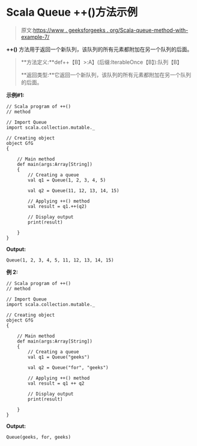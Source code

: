 # Scala Queue ++()方法示例

> 原文:[https://www . geeksforgeeks . org/Scala-queue-method-with-example-7/](https://www.geeksforgeeks.org/scala-queue-method-with-example-7/)

**++()** 方法用于返回一个新队列，该队列的所有元素都附加在另一个队列的后面。

> **方法定义:**def++【B】>:A】(后缀:IterableOnce【B】):队列【B】
> 
> **返回类型:**它返回一个新队列，该队列的所有元素都附加在另一个队列的后面。

**示例#1:**

```
// Scala program of ++() 
// method 

// Import Queue  
import scala.collection.mutable._

// Creating object 
object GfG 
{ 

    // Main method 
    def main(args:Array[String]) 
    { 
        // Creating a queue 
        val q1 = Queue(1, 2, 3, 4, 5) 

        val q2 = Queue(11, 12, 13, 14, 15) 

        // Applying ++() method 
        val result = q1.++(q2)

        // Display output
        print(result)   

    } 
} 
```

**Output:**

```
Queue(1, 2, 3, 4, 5, 11, 12, 13, 14, 15)

```

**例 2:**

```
// Scala program of ++() 
// method 

// Import Queue 
import scala.collection.mutable._

// Creating object 
object GfG 
{ 

    // Main method 
    def main(args:Array[String]) 
    { 
        // Creating a queue 
        val q1 = Queue("geeks")

        val q2 = Queue("for", "geeks")

        // Applying ++() method 
        val result = q1 ++ q2

        // Display output
        print(result) 

    } 
} 
```

**Output:**

```
Queue(geeks, for, geeks)

```